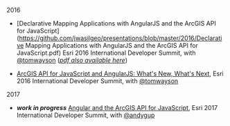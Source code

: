 2016

- [Declarative Mapping Applications with AngularJS and the ArcGIS API for JavaScript](https://github.com/jwasilgeo/presentations/blob/master/2016/Declarative Mapping Applications with AngularJS and the ArcGIS API for JavaScript.pdf) Esri 2016 International Developer Summit, with [@tomwayson](https://github.com/tomwayson/) ([_pdf also available here_](http://proceedings.esri.com/library/userconf/devsummit16/papers/dev_int_193.pdf))

- [ArcGIS API for JavaScript and AngularJS: What's New, What's Next](https://jwasilgeo.github.io/esri-jsapi-and-angular-whats-next-dev-summit-2016), Esri 2016 International Developer Summit, with [@tomwayson](https://github.com/tomwayson/)

2017

- **_work in progress_** [Angular and the ArcGIS API for JavaScript](https://jwasilgeo.github.io/presentations/2017/angular-and-the-arcgis-api-for-javascript), Esri 2017 International Developer Summit, with [@andygup](https://github.com/andygup)

